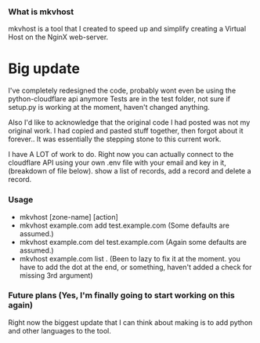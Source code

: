 ### What is mkvhost

mkvhost is a tool that I created to speed up and simplify creating a 
Virtual Host on the NginX web-server.

# Big update 
I've completely redesigned the code, probably wont even be using the python-cloudflare api anymore
Tests are in the test folder, not sure if setup.py is working at the moment, haven't changed anything. 

Also I'd like to acknowledge that the original code I had posted was not my original work. I had copied
and pasted stuff together, then forgot about it forever.. It was essentially the stepping stone to this
current work. 

I have A LOT of work to do. Right now you can actually connect to the cloudflare API using your own .env file
with your email and key in it, (breakdown of file below). show a list of records, add a record and delete a record.


### Usage

* mkvhost [zone-name] [action] 
* mkvhost example.com add test.example.com (Some defaults are assumed.)
* mkvhost example.com del test.example.com (Again some defaults are assumed.)
* mkvhost example.com list . (Been to lazy to fix it at the moment. you have to add
                            the dot at the end, or something, haven't added a check
                            for missing 3rd argument)



### Future plans (Yes, I'm finally going to start working on this again)

Right now the biggest update that I can think about making is to add python
and other languages to the tool. 
